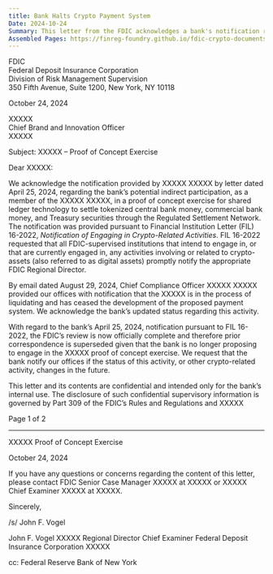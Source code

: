 ```yaml
---
title: Bank Halts Crypto Payment System
Date: 2024-10-24
Summary: This letter from the FDIC acknowledges a bank's notification regarding its potential indirect participation in a proof of concept exercise for shared ledger technology to settle tokenized central bank money, commercial bank money, and Treasury securities through the Regulated Settlement Network. The notification was provided pursuant to FIL 16-2022, "Notification of Engaging in Crypto-Related Activities." The FDIC notes that the bank subsequently informed them that the organization involved is liquidating and has ceased development of the proposed payment system. The FDIC states that their review is complete and prior correspondence is superseded since the bank is no longer proposing to engage in the proof of concept exercise. The letter requests that the bank notify the FDIC if the status of this activity or other crypto-related activity changes in the future. (AI-generated)
Assembled Pages: https://finreg-foundry.github.io/fdic-crypto-documents//assets/assembled_pages/pause_letter_2024-10-24.pdf
---
```

FDIC  
Federal Deposit Insurance Corporation  
Division of Risk Management Supervision  
350 Fifth Avenue, Suite 1200, New York, NY 10118  

October 24, 2024  

XXXXX  
Chief Brand and Innovation Officer  
XXXXX  

Subject: XXXXX – Proof of Concept Exercise  

Dear XXXXX:  

We acknowledge the notification provided by XXXXX XXXXX by letter dated April 25, 2024, regarding the bank’s potential indirect participation, as a member of the XXXXX XXXXX, in a proof of concept exercise for shared ledger technology to settle tokenized central bank money, commercial bank money, and Treasury securities through the Regulated Settlement Network. The notification was provided pursuant to Financial Institution Letter (FIL) 16-2022, *Notification of Engaging in Crypto-Related Activities*. FIL 16-2022 requested that all FDIC-supervised institutions that intend to engage in, or that are currently engaged in, any activities involving or related to crypto-assets (also referred to as digital assets) promptly notify the appropriate FDIC Regional Director.  

By email dated August 29, 2024, Chief Compliance Officer XXXXX XXXXX provided our offices with notification that the XXXXX is in the process of liquidating and has ceased the development of the proposed payment system. We acknowledge the bank’s updated status regarding this activity.  

With regard to the bank’s April 25, 2024, notification pursuant to FIL 16-2022, the FDIC’s review is now officially complete and therefore prior correspondence is superseded given that the bank is no longer proposing to engage in the XXXXX proof of concept exercise. We request that the bank notify our offices if the status of this activity, or other crypto-related activity, changes in the future.  

This letter and its contents are confidential and intended only for the bank’s internal use. The disclosure of such confidential supervisory information is governed by Part 309 of the FDIC’s Rules and Regulations and XXXXX  

Page 1 of 2

---

XXXXX Proof of Concept Exercise

October 24, 2024

If you have any questions or concerns regarding the content of this letter, please contact
FDIC Senior Case Manager XXXXX at XXXXX or XXXXX Chief
Examiner XXXXX at XXXXX.

Sincerely,

/s/ John F. Vogel

John F. Vogel XXXXX
Regional Director Chief Examiner
Federal Deposit Insurance Corporation XXXXX

cc: Federal Reserve Bank of New York